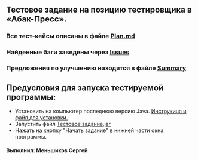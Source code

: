 ## Тестовое задание на позицию тестировщика в «Абак-Пресс».  

### Все тест-кейсы описаны в файле [Plan.md](https://github.com/SeniorTe/TestTask/blob/main/Plan.md)

### Найденные баги заведены через [Issues](https://github.com/SeniorTe/TestTask/issues)

### Предложения по улучшению находятся в файле [Summary](https://github.com/SeniorTe/TestTask/blob/main/Summary.md)

## Предусловия для запуска тестируемой программы: 
- Установить на компьютер последнюю версию Java. [Инструкиця и файл для установки.](https://www.java.com/ru/download/manual.jsp)
- Запустить файл [Тестовое задание.jar](https://github.com/SeniorTe/TestTask/blob/main/%D0%A2%D0%B5%D1%81%D1%82%D0%BE%D0%B2%D0%BE%D0%B5%20%D0%B7%D0%B0%D0%B4%D0%B0%D0%BD%D0%B8%D0%B5.jar)
- Нажать на кнопку "Начать задание" в нижней части окна программы. 


#### Выполнил: Меньшиков Сергей 
